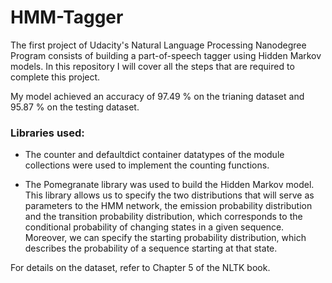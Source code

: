 # HMM-Tagger

The first project of Udacity's Natural Language Processing Nanodegree Program consists of building a part-of-speech tagger using Hidden Markov models. In this repository I will cover all the steps that are required to complete this project.

My model achieved an accuracy of 97.49 % on the trianing dataset and 95.87 % on the testing dataset.

### Libraries used:
- The counter and defaultdict container datatypes of the module collections were used to implement the counting functions.

- The Pomegranate library was used to build the Hidden Markov model. This library allows us to specify the two distributions that will serve as parameters to the HMM network, the emission probability distribution and the transition probability distribution, which corresponds to the conditional probability of changing states in a given sequence. Moreover, we can specify the starting probability distribution, which describes the probability of a sequence starting at that state.

For details on the dataset, refer to Chapter 5 of the NLTK book.

